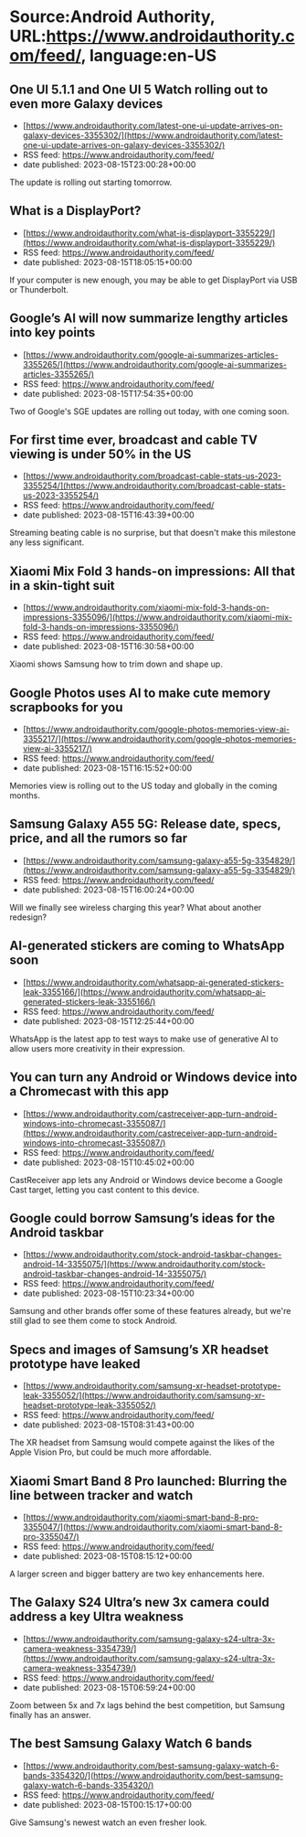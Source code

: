 # Source:Android Authority, URL:https://www.androidauthority.com/feed/, language:en-US

## One UI 5.1.1 and One UI 5 Watch rolling out to even more Galaxy devices
 - [https://www.androidauthority.com/latest-one-ui-update-arrives-on-galaxy-devices-3355302/](https://www.androidauthority.com/latest-one-ui-update-arrives-on-galaxy-devices-3355302/)
 - RSS feed: https://www.androidauthority.com/feed/
 - date published: 2023-08-15T23:00:28+00:00

The update is rolling out starting tomorrow.

## What is a DisplayPort?
 - [https://www.androidauthority.com/what-is-displayport-3355229/](https://www.androidauthority.com/what-is-displayport-3355229/)
 - RSS feed: https://www.androidauthority.com/feed/
 - date published: 2023-08-15T18:05:15+00:00

If your computer is new enough, you may be able to get DisplayPort via USB or Thunderbolt.

## Google’s AI will now summarize lengthy articles into key points
 - [https://www.androidauthority.com/google-ai-summarizes-articles-3355265/](https://www.androidauthority.com/google-ai-summarizes-articles-3355265/)
 - RSS feed: https://www.androidauthority.com/feed/
 - date published: 2023-08-15T17:54:35+00:00

Two of Google's SGE updates are rolling out today, with one coming soon.

## For first time ever, broadcast and cable TV viewing is under 50% in the US
 - [https://www.androidauthority.com/broadcast-cable-stats-us-2023-3355254/](https://www.androidauthority.com/broadcast-cable-stats-us-2023-3355254/)
 - RSS feed: https://www.androidauthority.com/feed/
 - date published: 2023-08-15T16:43:39+00:00

Streaming beating cable is no surprise, but that doesn't make this milestone any less significant.

## Xiaomi Mix Fold 3 hands-on impressions: All that in a skin-tight suit
 - [https://www.androidauthority.com/xiaomi-mix-fold-3-hands-on-impressions-3355096/](https://www.androidauthority.com/xiaomi-mix-fold-3-hands-on-impressions-3355096/)
 - RSS feed: https://www.androidauthority.com/feed/
 - date published: 2023-08-15T16:30:58+00:00

Xiaomi shows Samsung how to trim down and shape up.

## Google Photos uses AI to make cute memory scrapbooks for you
 - [https://www.androidauthority.com/google-photos-memories-view-ai-3355217/](https://www.androidauthority.com/google-photos-memories-view-ai-3355217/)
 - RSS feed: https://www.androidauthority.com/feed/
 - date published: 2023-08-15T16:15:52+00:00

Memories view is rolling out to the US today and globally in the coming months.

## Samsung Galaxy A55 5G: Release date, specs, price, and all the rumors so far
 - [https://www.androidauthority.com/samsung-galaxy-a55-5g-3354829/](https://www.androidauthority.com/samsung-galaxy-a55-5g-3354829/)
 - RSS feed: https://www.androidauthority.com/feed/
 - date published: 2023-08-15T16:00:24+00:00

Will we finally see wireless charging this year? What about another redesign?

## AI-generated stickers are coming to WhatsApp soon
 - [https://www.androidauthority.com/whatsapp-ai-generated-stickers-leak-3355166/](https://www.androidauthority.com/whatsapp-ai-generated-stickers-leak-3355166/)
 - RSS feed: https://www.androidauthority.com/feed/
 - date published: 2023-08-15T12:25:44+00:00

WhatsApp is the latest app to test ways to make use of generative AI to allow users more creativity in their expression.

## You can turn any Android or Windows device into a Chromecast with this app
 - [https://www.androidauthority.com/castreceiver-app-turn-android-windows-into-chromecast-3355087/](https://www.androidauthority.com/castreceiver-app-turn-android-windows-into-chromecast-3355087/)
 - RSS feed: https://www.androidauthority.com/feed/
 - date published: 2023-08-15T10:45:02+00:00

CastReceiver app lets any Android or Windows device become a Google Cast target, letting you cast content to this device.

## Google could borrow Samsung’s ideas for the Android taskbar
 - [https://www.androidauthority.com/stock-android-taskbar-changes-android-14-3355075/](https://www.androidauthority.com/stock-android-taskbar-changes-android-14-3355075/)
 - RSS feed: https://www.androidauthority.com/feed/
 - date published: 2023-08-15T10:23:34+00:00

Samsung and other brands offer some of these features already, but we're still glad to see them come to stock Android.

## Specs and images of Samsung’s XR headset prototype have leaked
 - [https://www.androidauthority.com/samsung-xr-headset-prototype-leak-3355052/](https://www.androidauthority.com/samsung-xr-headset-prototype-leak-3355052/)
 - RSS feed: https://www.androidauthority.com/feed/
 - date published: 2023-08-15T08:31:43+00:00

The XR headset from Samsung would compete against the likes of the Apple Vision Pro, but could be much more affordable.

## Xiaomi Smart Band 8 Pro launched: Blurring the line between tracker and watch
 - [https://www.androidauthority.com/xiaomi-smart-band-8-pro-3355047/](https://www.androidauthority.com/xiaomi-smart-band-8-pro-3355047/)
 - RSS feed: https://www.androidauthority.com/feed/
 - date published: 2023-08-15T08:15:12+00:00

A larger screen and bigger battery are two key enhancements here.

## The Galaxy S24 Ultra’s new 3x camera could address a key Ultra weakness
 - [https://www.androidauthority.com/samsung-galaxy-s24-ultra-3x-camera-weakness-3354739/](https://www.androidauthority.com/samsung-galaxy-s24-ultra-3x-camera-weakness-3354739/)
 - RSS feed: https://www.androidauthority.com/feed/
 - date published: 2023-08-15T06:59:24+00:00

Zoom between 5x and 7x lags behind the best competition, but Samsung finally has an answer.

## The best Samsung Galaxy Watch 6 bands
 - [https://www.androidauthority.com/best-samsung-galaxy-watch-6-bands-3354320/](https://www.androidauthority.com/best-samsung-galaxy-watch-6-bands-3354320/)
 - RSS feed: https://www.androidauthority.com/feed/
 - date published: 2023-08-15T00:15:17+00:00

Give Samsung's newest watch an even fresher look.

